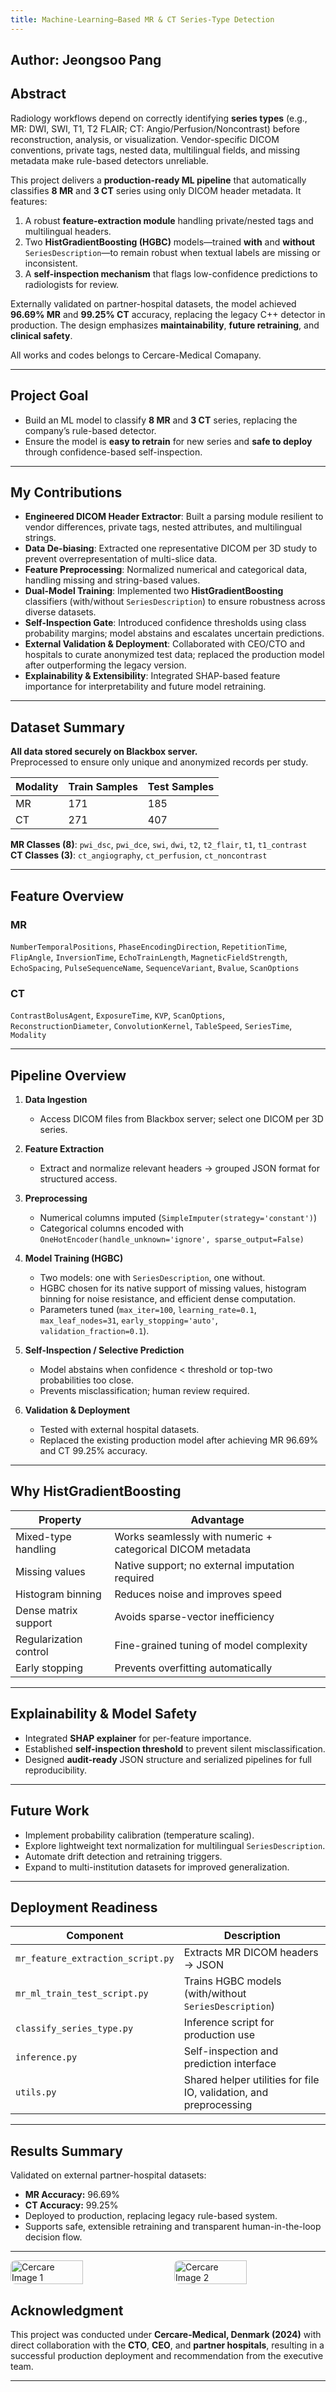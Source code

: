 ```yaml
---
title: Machine-Learning–Based MR & CT Series-Type Detection
---
```

**Author:** Jeongsoo Pang  
---

## Abstract
Radiology workflows depend on correctly identifying **series types** (e.g., MR: DWI, SWI, T1, T2 FLAIR; CT: Angio/Perfusion/Noncontrast) before reconstruction, analysis, or visualization. Vendor-specific DICOM conventions, private tags, nested data, multilingual fields, and missing metadata make rule-based detectors unreliable.  

This project delivers a **production-ready ML pipeline** that automatically classifies **8 MR** and **3 CT** series using only DICOM header metadata. It features:  
1. A robust **feature-extraction module** handling private/nested tags and multilingual headers.  
2. Two **HistGradientBoosting (HGBC)** models—trained **with** and **without** `SeriesDescription`—to remain robust when textual labels are missing or inconsistent.  
3. A **self-inspection mechanism** that flags low-confidence predictions to radiologists for review.  

Externally validated on partner-hospital datasets, the model achieved **96.69% MR** and **99.25% CT** accuracy, replacing the legacy C++ detector in production. The design emphasizes **maintainability**, **future retraining**, and **clinical safety**.

All works and codes belongs to Cercare-Medical Comapany.

---

## Project Goal
- Build an ML model to classify **8 MR** and **3 CT** series, replacing the company’s rule-based detector.  
- Ensure the model is **easy to retrain** for new series and **safe to deploy** through confidence-based self-inspection.  

---

## My Contributions
- **Engineered DICOM Header Extractor**: Built a parsing module resilient to vendor differences, private tags, nested attributes, and multilingual strings.  
- **Data De-biasing**: Extracted one representative DICOM per 3D study to prevent overrepresentation of multi-slice data.  
- **Feature Preprocessing**: Normalized numerical and categorical data, handling missing and string-based values.  
- **Dual-Model Training**: Implemented two **HistGradientBoosting** classifiers (with/without `SeriesDescription`) to ensure robustness across diverse datasets.  
- **Self-Inspection Gate**: Introduced confidence thresholds using class probability margins; model abstains and escalates uncertain predictions.  
- **External Validation & Deployment**: Collaborated with CEO/CTO and hospitals to curate anonymized test data; replaced the production model after outperforming the legacy version.  
- **Explainability & Extensibility**: Integrated SHAP-based feature importance for interpretability and future model retraining.

---

## Dataset Summary
**All data stored securely on Blackbox server.**  
Preprocessed to ensure only unique and anonymized records per study.

| Modality | Train Samples | Test Samples |
|-----------|----------------|---------------|
| MR | 171 | 185 |
| CT | 271 | 407 |

**MR Classes (8)**: `pwi_dsc`, `pwi_dce`, `swi`, `dwi`, `t2`, `t2_flair`, `t1`, `t1_contrast`  
**CT Classes (3)**: `ct_angiography`, `ct_perfusion`, `ct_noncontrast`

---

## Feature Overview
### MR
`NumberTemporalPositions`, `PhaseEncodingDirection`, `RepetitionTime`, `FlipAngle`, `InversionTime`, `EchoTrainLength`, `MagneticFieldStrength`, `EchoSpacing`, `PulseSequenceName`, `SequenceVariant`, `Bvalue`, `ScanOptions`

### CT
`ContrastBolusAgent`, `ExposureTime`, `KVP`, `ScanOptions`, `ReconstructionDiameter`, `ConvolutionKernel`, `TableSpeed`, `SeriesTime`, `Modality`

---

## Pipeline Overview
1. **Data Ingestion**  
   - Access DICOM files from Blackbox server; select one DICOM per 3D series.  

2. **Feature Extraction**  
   - Extract and normalize relevant headers → grouped JSON format for structured access.  

3. **Preprocessing**  
   - Numerical columns imputed (`SimpleImputer(strategy='constant')`)  
   - Categorical columns encoded with `OneHotEncoder(handle_unknown='ignore', sparse_output=False)`  

4. **Model Training (HGBC)**  
   - Two models: one with `SeriesDescription`, one without.  
   - HGBC chosen for its native support of missing values, histogram binning for noise resistance, and efficient dense computation.  
   - Parameters tuned (`max_iter=100`, `learning_rate=0.1`, `max_leaf_nodes=31`, `early_stopping='auto'`, `validation_fraction=0.1`).  

5. **Self-Inspection / Selective Prediction**  
   - Model abstains when confidence < threshold or top-two probabilities too close.  
   - Prevents misclassification; human review required.  

6. **Validation & Deployment**  
   - Tested with external hospital datasets.  
   - Replaced the existing production model after achieving MR 96.69% and CT 99.25% accuracy.  

---

## Why **HistGradientBoosting**
| Property | Advantage |
|-----------|------------|
| Mixed-type handling | Works seamlessly with numeric + categorical DICOM metadata |
| Missing values | Native support; no external imputation required |
| Histogram binning | Reduces noise and improves speed |
| Dense matrix support | Avoids sparse-vector inefficiency |
| Regularization control | Fine-grained tuning of model complexity |
| Early stopping | Prevents overfitting automatically |

---

## Explainability & Model Safety
- Integrated **SHAP explainer** for per-feature importance.  
- Established **self-inspection threshold** to prevent silent misclassification.  
- Designed **audit-ready** JSON structure and serialized pipelines for full reproducibility.  

---

## Future Work
- Implement probability calibration (temperature scaling).  
- Explore lightweight text normalization for multilingual `SeriesDescription`.  
- Automate drift detection and retraining triggers.  
- Expand to multi-institution datasets for improved generalization.

---

## Deployment Readiness
| Component | Description |
|------------|-------------|
| `mr_feature_extraction_script.py` | Extracts MR DICOM headers → JSON |
| `mr_ml_train_test_script.py` | Trains HGBC models (with/without `SeriesDescription`) |
| `classify_series_type.py` | Inference script for production use |
| `inference.py` | Self-inspection and prediction interface |
| `utils.py` | Shared helper utilities for file IO, validation, and preprocessing |

---

## Results Summary
Validated on external partner-hospital datasets:  
- **MR Accuracy:** 96.69%  
- **CT Accuracy:** 99.25%  
- Deployed to production, replacing legacy rule-based system.  
- Supports safe, extensible retraining and transparent human-in-the-loop decision flow.

---

<div style="display: flex; justify-content: space-between; align-items: center;">
  <img src="images/cercare_1.jpg" alt="Cercare Image 1" style="width:48%; border-radius:8px;">
  <img src="images/cercare_2.jpg" alt="Cercare Image 2" style="width:48%; border-radius:8px;">
</div>


## Acknowledgment
This project was conducted under **Cercare-Medical, Denmark (2024)** with direct collaboration with the **CTO**, **CEO**, and **partner hospitals**, resulting in a successful production deployment and recommendation from the executive team.

---
